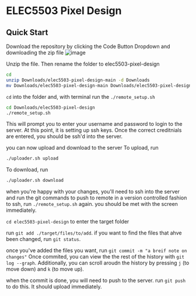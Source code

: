 # ELEC5503 Pixel Design
## Quick Start
Download the repository by clicking the Code Button Dropdown and downloading the zip file
![image](https://github.com/user-attachments/assets/65547dc8-2355-47b5-a34c-5ca444e15d3b)

Unzip the file. Then rename the folder to elec5503-pixel-design
```bash
cd
unzip Downloads/elec5503-pixel-design-main -d Downloads
mv Downloads/elec5503-pixel-design-main Downloads/elec5503-pixel-design
```

`cd` into the folder and, with terminal run the `./remote_setup.sh`
```bash
cd Downloads/elec5503-pixel-design
./remote_setup.sh
```
This will prompt you to enter your username and password to login to the server. At this point, it is setting up ssh keys. 
Once the correct creditnials are entered, you should be ssh'd into the server.

you can now upload and download to the server
To upload, run 
```bash
./uploader.sh upload
```
To download, run 
```bash
./uploader.sh download
```

when you're happy with your changes, you'll need to ssh into the server and run the git commands to push to remote in a version controlled fashion
to ssh, run `./remote_setup.sh` again. you should be met with the screen immediately.

`cd elec5503-pixel-design` to enter the target folder

run `git add ./target/files/to/add`. if you want to find the files that ahve been changed, run `git status`. 

once you've added the files you want, run `git commit -m "a breif note on changes"` Once commited, you can view the the rest of the history with `git log --graph`. Additionally, you can scroll aroudn the history by pressing `j` (to move down) and `k` (to move up).

when the commit is done, you will need to push to the server. run `git push` to do this. It should upload immediately.
